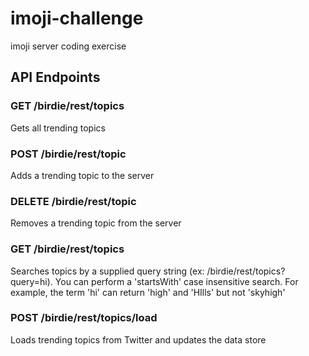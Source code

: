 # imoji-challenge
imoji server coding exercise

## API Endpoints

### GET /birdie/rest/topics
Gets all trending topics

### POST /birdie/rest/topic
Adds a trending topic to the server

### DELETE /birdie/rest/topic
Removes a trending topic from the server

### GET /birdie/rest/topics
Searches topics by a supplied query string (ex:
/birdie/rest/topics?query=hi). You can perform a 'startsWith' case insensitive search. For example, the
term 'hi' can return 'high' and 'HIlls' but not 'skyhigh'

### POST /birdie/rest/topics/load
Loads trending topics from Twitter and updates the data store